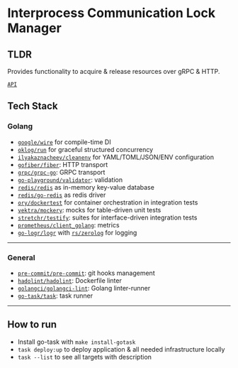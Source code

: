 # Interprocess Communication Lock Manager

## TLDR

Provides functionality to acquire & release resources over gRPC & HTTP.

[`API`](https://github.com/ruslanSorokin/lock-manager-api)

## Tech Stack

### Golang

- [`google/wire`](https://github.com/google/wire) for compile-time DI
- [`oklog/run`](https://github.com/oklog/run) for graceful structured
  concurrency
- [`ilyakaznacheev/cleanenv`](https://github.com/ilyakaznacheev/cleanenv) for YAML/TOML/JSON/ENV configuration
- [`gofiber/fiber`](https://github.com/gofiber): HTTP transport
- [`grpc/grpc-go`](https://github.com/grpc/grpc-go): GRPC transport
- [`go-playground/validator`](https://github.com/go-playground/validator): validation
- [`redis/redis`](https://github.com/redis/redis) as in-memory key-value database
- [`redis/go-redis`](https://github.com/redis/go-redis) as redis driver
- [`ory/dockertest`](https://github.com/ory/dockertest) for container
  orchestration in integration tests
- [`vektra/mockery`](https://github.com/vektra/mockery): mocks for table-driven unit tests
- [`stretchr/testify`](https://github.com/stretchr/testify): suites for interface-driven integration tests
- [`prometheus/client_golang`](https://github.com/prometheus/client_golang): metrics
- [`go-logr/logr`](https://github.com/go-logr/logr) with [`rs/zerolog`](https://github.com/rs/zerolog) for logging

---

### General

- [`pre-commit/pre-commit`](https://github.com/pre-commit/pre-commit): git hooks management
- [`hadolint/hadolint`](https://github.com/hadolint/hadolint): Dockerfile linter
- [`golangci/golangci-lint`](https://github.com/golangci/golangci-lint): Golang linter-runner
- [`go-task/task`](https://github.com/go-task/task): task runner

---

## How to run

- Install go-task with `make install-gotask`
- `task deploy:up` to deploy application & all needed infrastructure locally
- `task --list` to see all targets with description
